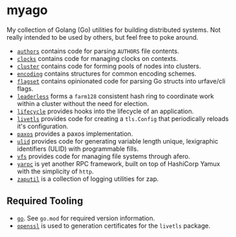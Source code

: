 # myago

My collection of Golang (Go) utilities for building distributed systems. Not really intended to be used by others, but
feel free to poke around.

- [`authors`](authors) contains code for parsing `AUTHORS` file contents.
- [`clocks`](clocks) contains code for managing clocks on contexts.
- [`cluster`](cluster) contains code for forming pools of nodes into clusters.
- [`encoding`](encoding) contains structures for common encoding schemes.
- [`flagset`](flagset) contains opinionated code for parsing Go structs into urfave/cli flags.
- [`leaderless`](leaderless) forms a `farm128` consistent hash ring to coordinate work within a cluster without the need
  for election.
- [`lifecycle`](lifecycle) provides hooks into the lifecycle of an application.
- [`livetls`](livetls) provides code for creating a `tls.Config` that periodically reloads it's configuration.
- [`paxos`](paxos) provides a paxos implementation.
- [`ulid`](ulid) provides code for generating variable length unique, lexigraphic identifiers (ULID) with programmable
  fills.
- [`vfs`](vfs) provides code for managing file systems through afero.
- [`yarpc`](yarpc) is yet another RPC framework, built on top of HashiCorp Yamux with the simplicity of `http`.
- [`zaputil`](zaputil) is a collection of logging utilities for zap.

## Required Tooling

- [`go`](https://golang.org/). See `go.mod` for required version information.
- [`openssl`](https://www.openssl.org/) is used to generation certificates for the `livetls` package.
